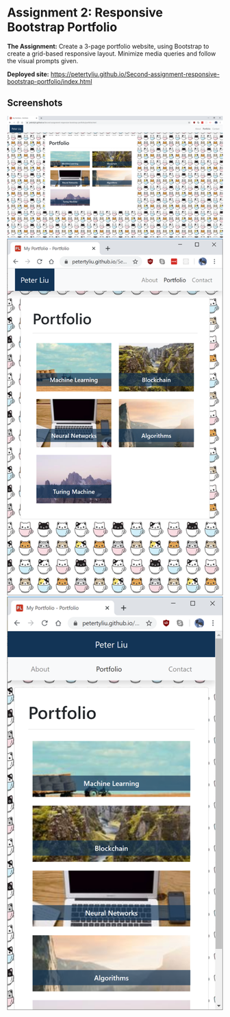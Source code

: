 # Assignment 2: Responsive Bootstrap Portfolio

**The Assignment:** Create a 3-page portfolio website, using Bootstrap to create a grid-based responsive layout. Minimize media queries and follow the visual prompts given.

**Deployed site:** https://petertyliu.github.io/Second-assignment-responsive-bootstrap-portfolio/index.html

## Screenshots

![large screenshot](readme-images/large.png "screenshot-large")
![medium screenshot](readme-images/medium.png "screenshot-medium")
![small screenshot](readme-images/small.png "screenshot-small")
